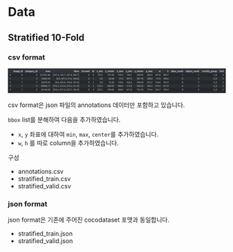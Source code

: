 # Data

## Stratified 10-Fold

### csv format

<img src="/images/annotations_df_head.png">

csv format은 json 파일의 annotations 데이터만 포함하고 있습니다.

`bbox` list를 분해하여 다음을 추가하였습니다.

- `x`, `y` 좌표에 대하여 `min`, `max`, `center`를 추가하였습니다.
- `w`, `h` 를 따로 column을 추가하였습니다.

구성

- annotations.csv
- stratified_train.csv
- stratified_valid.csv

### json format
json format은 기존에 주어진 cocodataset 포맷과 동일합니다.

- stratified_train.json
- stratified_valid.json
